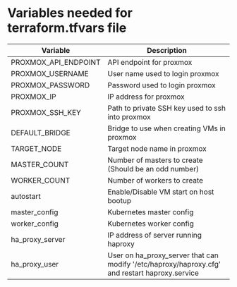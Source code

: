 # Variables needed for terraform.tfvars file

| Variable | Description |
| ------ | ------ |
| PROXMOX_API_ENDPOINT | API endpoint for proxmox |
| PROXMOX_USERNAME | User name used to login proxmox |
| PROXMOX_PASSWORD | Password used to login proxmox |
| PROXMOX_IP | IP address for proxmox |
| PROXMOX_SSH_KEY | Path to private SSH key used to ssh into proxmox |
| DEFAULT_BRIDGE | Bridge to use when creating VMs in proxmox |
| TARGET_NODE | Target node name in proxmox |
| MASTER_COUNT | Number of masters to create (Should be an odd number) |
| WORKER_COUNT | Number of workers to create |
| autostart | Enable/Disable VM start on host bootup |
| master_config | Kubernetes master config |
| worker_config | Kubernetes worker config |
| ha_proxy_server | IP address of server running haproxy |
| ha_proxy_user | User on ha_proxy_server that can modify '/etc/haproxy/haproxy.cfg' and restart haproxy.service |
